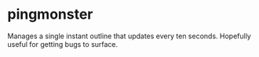 # pingmonster

Manages a single instant outline that updates every ten seconds. Hopefully useful for getting bugs to surface. 

